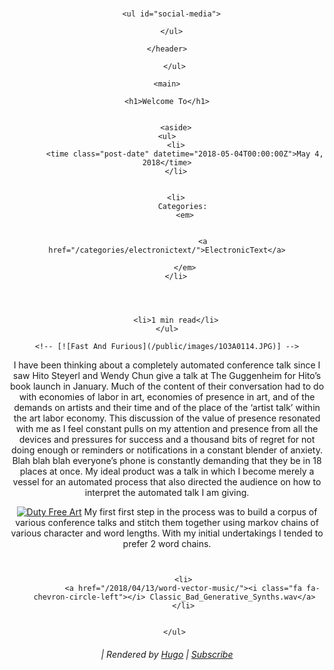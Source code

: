 <!doctype html>

<html lang="en">

<head>
  <title></title>
  <meta charset="utf-8" />
  <meta name="viewport" content="width=device-width, initial-scale=1" />
  <meta name="description" content="The HTML5 Herald" />
  <meta name="author" content="alden" />
  <meta name="generator" content="Hugo 0.37.1" />
    <link rel="stylesheet" href="https://cdnjs.cloudflare.com/ajax/libs/normalize/7.0.0/normalize.min.css" />
  <link rel="stylesheet" href="https://cdnjs.cloudflare.com/ajax/libs/font-awesome/4.7.0/css/font-awesome.min.css" />
  <link rel="stylesheet" href="https://fonts.googleapis.com/css?family=Roboto+Slab|Ruda" />
  <link rel="stylesheet" type="text/css" href="/css/styles.css" />
</head>

<body>
  <div id="container">
    <header>
      <h1>
                <a href="/"></a>
            </h1>

      <ul id="social-media">
             
      </ul>
      
    </header>

    
<nav>
    <ul>
        
    </ul>
</nav>

    <main>




<article>

    <h1>Welcome To</h1>

    
        <aside>
    <ul>
        <li>
            <time class="post-date" datetime="2018-05-04T00:00:00Z">May 4, 2018</time>
        </li>
        
        
        <li>
            Categories: 
            <em>
                
                    
                    <a href="/categories/electronictext/">ElectronicText</a>
                
            </em>
        </li>
        

        

        <li>1 min read</li>
    </ul>
</aside>
    

    <!-- [![Fast And Furious](/public/images/1O3A0114.JPG)] -->

<p>I have been thinking about a completely automated conference talk since I saw Hito Steyerl and Wendy Chun give a talk at The Guggenheim for Hito&rsquo;s book launch in January. Much of the content of their conversation had to do with economies of labor in art, economies of presence in art, and of the demands on artists and their time and of the place of the &lsquo;artist talk&rsquo; within the art labor economy. This discussion of the value of presence resonated with me as I feel constant pulls on my attention and presence from all the devices and pressures for success and a thousand bits of regret for not doing enough or reminders or notifications in a constant blender of anxiety. Blah blah blah everyone&rsquo;s phone is constantly demanding that they be in 18 places at once. My ideal product was a talk in which I become merely a vessel for an automated process that also directed the audience on how to interpret the automated talk I am giving.</p>

<p><a href="http://www.e-flux.com/program/170589/double-u-s-book-launch-nbsp-duty-free-art-nbsp-and-supercommunity-at-the-guggenheim/"><img src="http://images.e-flux-systems.com/43924124-F0B7-4856-8353-33447CDBCF88.jpg,2000" alt="Duty Free Art" /></a>
My first first step in the process was to build a corpus of various conference talks and stitch them together using markov chains of various character and word lengths. With my initial undertakings I tended to prefer 2 word chains.</p>

<pre><code>
</code></pre>


</article>


<section class="post-nav">
    <ul>
        
        <li>
            <a href="/2018/04/13/word-vector-music/"><i class="fa fa-chevron-circle-left"></i> Classic_Bad_Generative_Synths.wav</a>
        </li>
        
        
    </ul>
</section>
    





</main>
    <footer>
        <h6> | 
            Rendered by <a href="https://gohugo.io" title="Hugo">Hugo</a> |
            <a href="index.xml">Subscribe</a></h6>
    </footer>
</div>
<script src="/js/scripts.js"></script>
</body>

</html>